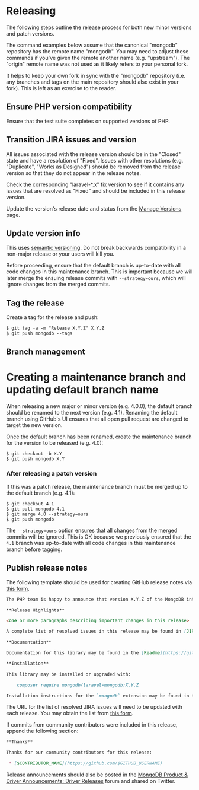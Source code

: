 # Releasing

The following steps outline the release process for both new minor versions and
patch versions.

The command examples below assume that the canonical "mongodb" repository has
the remote name "mongodb". You may need to adjust these commands if you've given
the remote another name (e.g. "upstream"). The "origin" remote name was not used
as it likely refers to your personal fork.

It helps to keep your own fork in sync with the "mongodb" repository (i.e. any
branches and tags on the main repository should also exist in your fork). This
is left as an exercise to the reader.

## Ensure PHP version compatibility

Ensure that the test suite completes on supported versions of PHP.

## Transition JIRA issues and version

All issues associated with the release version should be in the "Closed" state
and have a resolution of "Fixed". Issues with other resolutions (e.g.
"Duplicate", "Works as Designed") should be removed from the release version so
that they do not appear in the release notes.

Check the corresponding "laravel-*.x" fix version to see if it contains any
issues that are resolved as "Fixed" and should be included in this release
version.

Update the version's release date and status from the
[Manage Versions](https://jira.mongodb.org/plugins/servlet/project-config/PHPORM/versions)
page.

## Update version info

This uses [semantic versioning](https://semver.org/). Do not break
backwards compatibility in a non-major release or your users will kill you.

Before proceeding, ensure that the default branch is up-to-date with all code
changes in this maintenance branch. This is important because we will later
merge the ensuing release commits with `--strategy=ours`, which will ignore
changes from the merged commits.

## Tag the release

Create a tag for the release and push:

```console
$ git tag -a -m "Release X.Y.Z" X.Y.Z
$ git push mongodb --tags
```

## Branch management

# Creating a maintenance branch and updating default branch name

When releasing a new major or minor version (e.g. 4.0.0), the default branch
should be renamed to the next version (e.g. 4.1). Renaming the default branch
using GitHub's UI ensures that all open pull request are changed to target the
new version.

Once the default branch has been renamed, create the maintenance branch for the
version to be released (e.g. 4.0):

```console
$ git checkout -b X.Y
$ git push mongodb X.Y
```

### After releasing a patch version

If this was a patch release, the maintenance branch must be merged up to the
default branch (e.g. 4.1):

```console
$ git checkout 4.1
$ git pull mongodb 4.1
$ git merge 4.0 --strategy=ours
$ git push mongodb
```

The `--strategy=ours` option ensures that all changes from the merged commits
will be ignored. This is OK because we previously ensured that the `4.1`
branch was up-to-date with all code changes in this maintenance branch before
tagging.


## Publish release notes

The following template should be used for creating GitHub release notes via
[this form](https://github.com/mongodb/laravel-mongodb/releases/new).

```markdown
The PHP team is happy to announce that version X.Y.Z of the MongoDB integration for Laravel is now available.

**Release Highlights**

<one or more paragraphs describing important changes in this release>

A complete list of resolved issues in this release may be found in [JIRA]($JIRA_URL).

**Documentation**

Documentation for this library may be found in the [Readme](https://github.com/mongodb/laravel-mongodb/blob/$VERSION/README.md).

**Installation**

This library may be installed or upgraded with:

    composer require mongodb/laravel-mongodb:X.Y.Z

Installation instructions for the `mongodb` extension may be found in the [PHP.net documentation](https://php.net/manual/en/mongodb.installation.php).
```

The URL for the list of resolved JIRA issues will need to be updated with each
release. You may obtain the list from
[this form](https://jira.mongodb.org/secure/ReleaseNote.jspa?projectId=22488).

If commits from community contributors were included in this release, append the
following section:

```markdown
**Thanks**

Thanks for our community contributors for this release:

 * [$CONTRIBUTOR_NAME](https://github.com/$GITHUB_USERNAME)
```

Release announcements should also be posted in the [MongoDB Product & Driver Announcements: Driver Releases](https://mongodb.com/community/forums/tags/c/announcements/driver-releases/110/php) forum and shared on Twitter.
